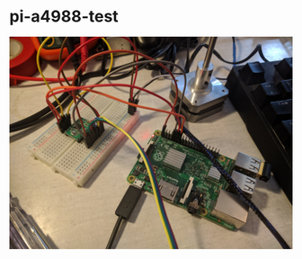 # pi-a4988-test

<img src="https://github.com/swapsCAPS/pi-a4988-test/blob/master/janky.jpg" alt="janky" width="650px"/>

